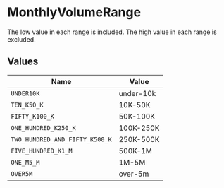 # MonthlyVolumeRange

The low value in each range is included. The high value in each range is excluded.


## Values

| Name                           | Value                          |
| ------------------------------ | ------------------------------ |
| `UNDER10K`                     | under-10k                      |
| `TEN_K50_K`                    | 10K-50K                        |
| `FIFTY_K100_K`                 | 50K-100K                       |
| `ONE_HUNDRED_K250_K`           | 100K-250K                      |
| `TWO_HUNDRED_AND_FIFTY_K500_K` | 250K-500K                      |
| `FIVE_HUNDRED_K1_M`            | 500K-1M                        |
| `ONE_M5_M`                     | 1M-5M                          |
| `OVER5M`                       | over-5m                        |